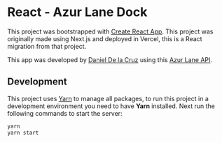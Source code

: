 # React - Azur Lane Dock

This project was bootstrapped with [Create React App](https://github.com/facebook/create-react-app). This project was originally made using Next.js and deployed in Vercel, this is a React migration from that project.

This app was developed by [Daniel De la Cruz](https://danieldelagavarain-dev.vercel.app/) using this [Azur Lane API](https://github.com/AzurAPI/azurapi-js#readme).

## Development

This project uses [Yarn](https://yarnpkg.com/) to manage all packages, to run this project in a development environment you need to have __Yarn__ installed. Next run the following commands to start the server:
```bash
yarn
yarn start
```
